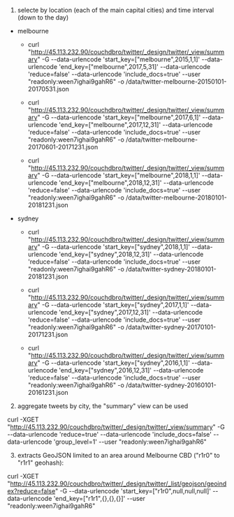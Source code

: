 1. selecte by location (each of the main capital cities) and time interval (down to the day)

- melbourne

  - curl "http://45.113.232.90/couchdbro/twitter/_design/twitter/_view/summary" -G --data-urlencode 'start_key=["melbourne",2015,1,1]' --data-urlencode 'end_key=["melbourne",2017,5,31]' --data-urlencode 'reduce=false' --data-urlencode 'include_docs=true' --user "readonly:ween7ighai9gahR6" -o /data/twitter-melbourne-20150101-20170531.json

  - curl "http://45.113.232.90/couchdbro/twitter/_design/twitter/_view/summary" -G --data-urlencode 'start_key=["melbourne",2017,6,1]' --data-urlencode 'end_key=["melbourne",2017,12,31]' --data-urlencode 'reduce=false' --data-urlencode 'include_docs=true' --user "readonly:ween7ighai9gahR6" -o /data/twitter-melbourne-20170601-20171231.json
  - curl "http://45.113.232.90/couchdbro/twitter/_design/twitter/_view/summary" -G --data-urlencode 'start_key=["melbourne",2018,1,1]' --data-urlencode 'end_key=["melbourne",2018,12,31]' --data-urlencode 'reduce=false' --data-urlencode 'include_docs=true' --user "readonly:ween7ighai9gahR6" -o /data/twitter-melbourne-20180101-20181231.json

- sydney

  - curl "http://45.113.232.90/couchdbro/twitter/_design/twitter/_view/summary" -G --data-urlencode 'start_key=["sydney",2018,1,1]' --data-urlencode 'end_key=["sydney",2018,12,31]' --data-urlencode 'reduce=false' --data-urlencode 'include_docs=true' --user "readonly:ween7ighai9gahR6" -o /data/twitter-sydney-20180101-20181231.json

  - curl "http://45.113.232.90/couchdbro/twitter/_design/twitter/_view/summary" -G --data-urlencode 'start_key=["sydney",2017,1,1]' --data-urlencode 'end_key=["sydney",2017,12,31]' --data-urlencode 'reduce=false' --data-urlencode 'include_docs=true' --user "readonly:ween7ighai9gahR6" -o /data/twitter-sydney-20170101-20171231.json
  - curl "http://45.113.232.90/couchdbro/twitter/_design/twitter/_view/summary" -G --data-urlencode 'start_key=["sydney",2016,1,1]' --data-urlencode 'end_key=["sydney",2016,12,31]' --data-urlencode 'reduce=false' --data-urlencode 'include_docs=true' --user "readonly:ween7ighai9gahR6" -o /data/twitter-sydney-20160101-20161231.json

2. aggregate tweets by city, the "summary" view can be used

curl -XGET "http://45.113.232.90/couchdbro/twitter/_design/twitter/_view/summary" -G --data-urlencode 'reduce=true' --data-urlencode 'include_docs=false' --data-urlencode 'group_level=1' --user "readonly:ween7ighai9gahR6" 

3. extracts GeoJSON limited to an area around Melbourne CBD ("r1r0" to "r1r1" geohash): 

curl -XGET "http://45.113.232.90/couchdbro/twitter/_design/twitter/_list/geojson/geoindex?reduce=false" -G --data-urlencode 'start_key=["r1r0",null,null,null]' --data-urlencode 'end_key=["r1r1",{},{},{}]' --user "readonly:ween7ighai9gahR6" 

